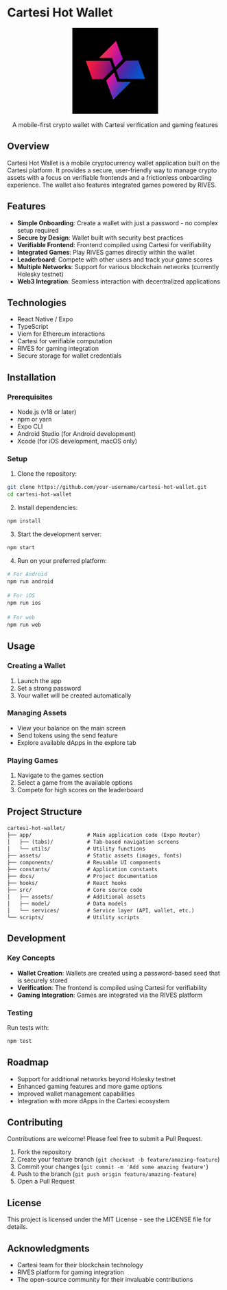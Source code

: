 # Cartesi Hot Wallet

<div align="center">
  <img src="assets/images/cartesi-hot-wallet-logo.png" alt="Cartesi Hot Wallet Logo" width="200"/>
  <p>A mobile-first crypto wallet with Cartesi verification and gaming features</p>
</div>

## Overview

Cartesi Hot Wallet is a mobile cryptocurrency wallet application built on the Cartesi platform. It provides a secure, user-friendly way to manage crypto assets with a focus on verifiable frontends and a frictionless onboarding experience. The wallet also features integrated games powered by RIVES.

## Features

- **Simple Onboarding**: Create a wallet with just a password - no complex setup required
- **Secure by Design**: Wallet built with security best practices
- **Verifiable Frontend**: Frontend compiled using Cartesi for verifiability
- **Integrated Games**: Play RIVES games directly within the wallet
- **Leaderboard**: Compete with other users and track your game scores
- **Multiple Networks**: Support for various blockchain networks (currently Holesky testnet)
- **Web3 Integration**: Seamless interaction with decentralized applications

## Technologies

- React Native / Expo
- TypeScript
- Viem for Ethereum interactions
- Cartesi for verifiable computation
- RIVES for gaming integration
- Secure storage for wallet credentials

## Installation

### Prerequisites

- Node.js (v18 or later)
- npm or yarn
- Expo CLI
- Android Studio (for Android development)
- Xcode (for iOS development, macOS only)

### Setup

1. Clone the repository:

```bash
git clone https://github.com/your-username/cartesi-hot-wallet.git
cd cartesi-hot-wallet
```

2. Install dependencies:

```bash
npm install
```

3. Start the development server:

```bash
npm start
```

4. Run on your preferred platform:

```bash
# For Android
npm run android

# For iOS
npm run ios

# For web
npm run web
```

## Usage

### Creating a Wallet

1. Launch the app
2. Set a strong password
3. Your wallet will be created automatically

### Managing Assets

- View your balance on the main screen
- Send tokens using the send feature
- Explore available dApps in the explore tab

### Playing Games

1. Navigate to the games section
2. Select a game from the available options
3. Compete for high scores on the leaderboard

## Project Structure

```
cartesi-hot-wallet/
├── app/                  # Main application code (Expo Router)
│   ├── (tabs)/           # Tab-based navigation screens
│   └── utils/            # Utility functions
├── assets/               # Static assets (images, fonts)
├── components/           # Reusable UI components
├── constants/            # Application constants
├── docs/                 # Project documentation
├── hooks/                # React hooks
├── src/                  # Core source code
│   ├── assets/           # Additional assets
│   ├── model/            # Data models
│   └── services/         # Service layer (API, wallet, etc.)
└── scripts/              # Utility scripts
```

## Development

### Key Concepts

- **Wallet Creation**: Wallets are created using a password-based seed that is securely stored
- **Verification**: The frontend is compiled using Cartesi for verifiability
- **Gaming Integration**: Games are integrated via the RIVES platform

### Testing

Run tests with:

```bash
npm test
```

## Roadmap

- Support for additional networks beyond Holesky testnet
- Enhanced gaming features and more game options
- Improved wallet management capabilities
- Integration with more dApps in the Cartesi ecosystem

## Contributing

Contributions are welcome! Please feel free to submit a Pull Request.

1. Fork the repository
2. Create your feature branch (`git checkout -b feature/amazing-feature`)
3. Commit your changes (`git commit -m 'Add some amazing feature'`)
4. Push to the branch (`git push origin feature/amazing-feature`)
5. Open a Pull Request

## License

This project is licensed under the MIT License - see the LICENSE file for details.

## Acknowledgments

- Cartesi team for their blockchain technology
- RIVES platform for gaming integration
- The open-source community for their invaluable contributions

